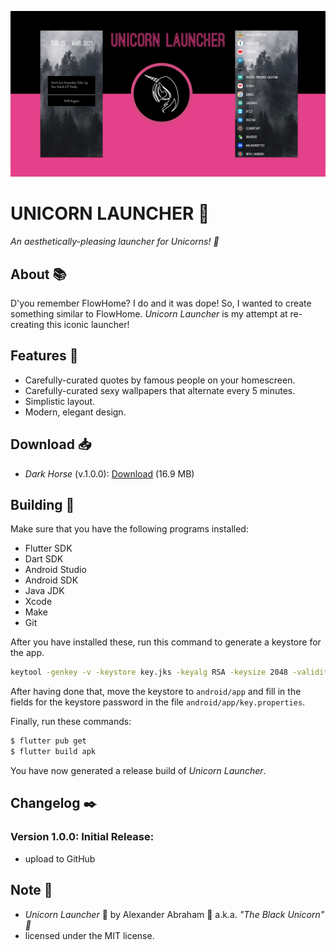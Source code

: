 
<p align="center">
 <img src="https://github.com/iamtheblackunicorn/UnicornLauncher/raw/main/assets/images/banner.png"/>
</p>

# UNICORN LAUNCHER :unicorn:

*An aesthetically-pleasing launcher for Unicorns! :unicorn:*

## About :books:

D'you remember FlowHome? I do and it was dope! So, I wanted to create something similar to FlowHome. *Unicorn Launcher* is my attempt at re-creating this iconic launcher!

## Features :black_heart:

- Carefully-curated quotes by famous people on your homescreen.
- Carefully-curated sexy wallpapers that alternate every 5 minutes.
- Simplistic layout.
- Modern, elegant design.

## Download :inbox_tray:

- *Dark Horse* (v.1.0.0): [Download](https://github.com/iamtheblackunicorn/UnicornLauncher/releases/download/v.1.0.0/UnicornLauncher-v1.0.0-DarkHorse-Release.apk) (16.9 MB)

## Building :hammer:

Make sure that you have the following programs installed:

- Flutter SDK
- Dart SDK
- Android Studio
- Android SDK
- Java JDK
- Xcode
- Make
- Git

After you have installed these, run this command to generate a keystore for the app.

```bash
keytool -genkey -v -keystore key.jks -keyalg RSA -keysize 2048 -validity 10000 -alias key
```

After having done that, move the keystore to `android/app` and fill in the fields for the keystore password in the file `android/app/key.properties`.

Finally, run these commands:

```bash
$ flutter pub get
$ flutter build apk
```

You have now generated a release build of *Unicorn Launcher*.

## Changelog :black_nib:

### Version 1.0.0: Initial Release:

- upload to GitHub

## Note :scroll:

- *Unicorn Launcher* :unicorn: by Alexander Abraham :black_heart: a.k.a. *"The Black Unicorn" :unicorn:*
- licensed under the MIT license.
